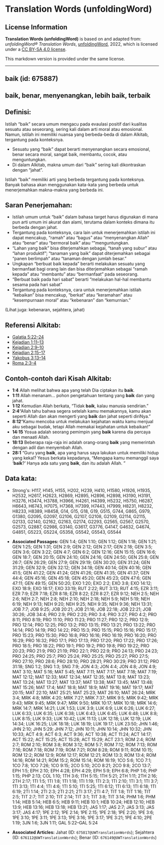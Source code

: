 # Translation Words (unfoldingWord)

## License Information

**Translation Words (unfoldingWord)** is based on and adapted from: _unfoldingWord® Translation Words_, [unfoldingWord](https://unfoldingword.org/utw), 2022, which is licensed under a [CC BY-SA 4.0 license](https://creativecommons.org/licenses/by-sa/4.0/legalcode.en).

This markdown version is provided under the same license.



--------------------------------

## <h2>baik (id: 675887)

baik, benar, menyenangkan, lebih baik, terbaik
----------------------------------------------

Definisi:
---------

Istilah “baik” secara umum mengacu pada evaulasi positif dari kualitas sesuatu atau seseorang, sering kali dalam arti moral atau emosional. Namun, istilah ini memiliki nuansa yang berbeda\-beda di dalam Alkitab, tergantung pada konteksnya.

* Sesuatu yang “baik” dapat berarti menyenangkan secara emosional, benar secara moral, sangat baik, membantu, cocok, atau menguntungkan.
* Di dalam Alkitab, makna umum dari “baik” sering kali dikontraskan dengan “jahat”.

Istilah “baik” memiliki arti yang berbeda tergantung pada konteksnya. Banyak bahasa akan menggunakan kata\-kata yang berbeda untuk menerjemahkan makna\-makna yang berbeda ini.

Saran Penerjemahan:
-------------------

* Istilah umum untuk “baik” dalam bahasa target harus digunakan di mana pun arti umum ini akurat dan alami, terutama dalam konteks dimana itu berbeda dengan jahat.
* Tergantung pada konteksnya, cara lain untuk menerjemahkan istilah ini dapat mencakup, “ramah” atau “bagus” atau “menyenangkan Allah” atau “benar” atau “bermoral baik” atau “”menguntungkan.
* “Lahan yang baik” bisa diterjemahkan sebagai, “tanah yang subur” atau “lahan produktif”; “tanaman yang baik” dapat diterjemahkan sebagai “panen berlimpah” atau “tanaman dengan jumlah besar.”
* Ungkapan “berbuat baik kepada” berarti melakukan sesuatu yang bermanfaat bagi orang lain dan bisa diterjemahkan sebagai “ramah kepada” atau “membantu” atau “bermanfaat” pada seseorang.
* “Berbuat baik pada hari sabat” berarti “melakukan hal\-hal membantu sesama pada hari sabat”
* Tergantung pada konteksnya, cara untuk menerjemahkan istilah “kebaikan” bisa mencakup, “berkat” atau “keramahan” atau “kesempurnaan moral” atau “kebenaran” dan “kemurnian.”

(Lihat juga: kebenaran, sejahtera, jahat)

Referensi Alkitab:
------------------

* [Galatia 5:22–24](https://ref.ly/Gal5:22-Gal5:24)
* [Kejadian 1:11–13](https://ref.ly/Gen1:11-Gen1:13)
* [Kejadian 2:9–10](https://ref.ly/Gen2:9-Gen2:10)
* [Kejadian 2:15–17](https://ref.ly/Gen2:15-Gen2:17)
* [Yakobus 3:13–14](https://ref.ly/Jas3:13-Jas3:14)
* [Roma 2:3–4](https://ref.ly/Rom2:3-Rom2:4)

Contoh\-contoh dari Kisah Alkitab:
----------------------------------

* **1:4** Allah melihat bahwa apa yang telah Dia ciptakan itu **baik**.
* **1:11** Allah menanam... pohon pengetahuan tentang yang **baik** dan yang jahat.
* **1:12** Kemudian Allah berkata, “Tidak **baik**, kalau manusia sendirian.”
* **2:4**“Allah tahu bahwa segera setelah kamu memakannya, kamu akan seperti Allah dan akan mengerti yang **baik** dan jahat seperti diriNya.”
* **8:12**“Kamu mencoba untuk melakukan kejahatan waktu kamu menjual aku sebagai budak, tetapi Allah memakai kejahatan untuk kebaikan!”
* **14:15** Yosua adalah seorang pemimpin yang **baik** karena dia percaya dan menaati Allah.
* **18:13** Beberapa raja\-raja ini adalah orang\-orang **baik** yang memerintah dengan adil dan menyembah Allah.
* **28:1** “Guru yang **baik**, apa yang harus saya lakukan untuk memiliki hidup yang kekal? Yesus berkata kepadanya, “Mengapa kamu memanggil saya ‘**baik**?’ Hanya ada satu yang **baik**, dan itu adalah Allah. ”

Data kata:
----------

* Strong's: H117, H145, H155, H202, H239, H410, H1580, H1926, H1935, H2532, H2617, H2623, H2869, H2895, H2896, H2898, H3190, H3191, H3276, H3474, H3788, H3966, H4261, H4399, H5232, H5750, H6287, H6643, H6743, H7075, H7368, H7399, H7443, H7999, H8231, H8232, H8233, H8389, H8458, G14, G15, G18, G19, G515, G744, G865, G979, G1380, G2095, G2097, G2106, G2107, G2108, G2109, G2114, G2115, G2133, G2140, G2162, G2163, G2174, G2293, G2565, G2567, G2570, G2573, G2887, G2986, G3140, G3617, G3776, G4147, G4632, G4674, G4851, G5223, G5224, G5358, G5542, G5543, G5544

* **Associated Passages:** GEN 1:4; GEN 1:10; GEN 1:12; GEN 1:18; GEN 1:21; GEN 1:25; GEN 1:31; GEN 2:9; GEN 2:12; GEN 2:17; GEN 2:18; GEN 3:5; GEN 3:6; GEN 3:22; GEN 4:7; GEN 6:2; GEN 12:16; GEN 15:15; GEN 16:6; GEN 18:7; GEN 20:15; GEN 24:10; GEN 24:16; GEN 24:50; GEN 25:8; GEN 26:7; GEN 26:29; GEN 27:9; GEN 29:19; GEN 30:20; GEN 31:24; GEN 31:29; GEN 32:9; GEN 32:12; GEN 34:18; GEN 40:14; GEN 40:16; GEN 41:5; GEN 41:22; GEN 41:24; GEN 41:26; GEN 41:35; GEN 41:37; GEN 44:4; GEN 45:16; GEN 45:18; GEN 45:20; GEN 45:23; GEN 47:6; GEN 47:11; GEN 49:15; GEN 50:20; EXO 1:20; EXO 2:2; EXO 3:8; EXO 14:12; EXO 18:9; EXO 18:17; EXO 33:19; RUT 2:22; RUT 3:13; RUT 4:15; EZR 3:11; EZR 7:9; EZR 7:18; EZR 8:18; EZR 8:22; EZR 8:27; EZR 9:12; NEH 2:5; NEH 2:6; NEH 2:7; NEH 2:8; NEH 2:10; NEH 2:18; NEH 5:9; NEH 5:19; NEH 6:19; NEH 9:13; NEH 9:20; NEH 9:25; NEH 9:35; NEH 9:36; NEH 13:31; JOB 7:7; JOB 9:25; JOB 20:21; JOB 21:16; JOB 22:18; JOB 22:21; JOB 30:26; JOB 34:4; PRO 2:9; PRO 2:20; PRO 3:4; PRO 3:27; PRO 4:2; PRO 8:11; PRO 8:19; PRO 11:10; PRO 11:23; PRO 11:27; PRO 12:2; PRO 12:9; PRO 12:14; PRO 12:25; PRO 13:2; PRO 13:15; PRO 13:21; PRO 13:22; PRO 14:14; PRO 14:19; PRO 14:22; PRO 15:3; PRO 15:15; PRO 15:16; PRO 15:17; PRO 15:23; PRO 15:30; PRO 16:8; PRO 16:16; PRO 16:19; PRO 16:20; PRO 16:29; PRO 16:32; PRO 17:1; PRO 17:13; PRO 17:20; PRO 17:22; PRO 17:26; PRO 18:5; PRO 18:22; PRO 19:1; PRO 19:2; PRO 19:8; PRO 19:22; PRO 20:23; PRO 21:9; PRO 21:19; PRO 22:1; PRO 22:9; PRO 24:13; PRO 24:23; PRO 24:25; PRO 25:7; PRO 25:24; PRO 25:25; PRO 25:27; PRO 27:5; PRO 27:10; PRO 28:6; PRO 28:10; PRO 28:21; PRO 30:29; PRO 31:12; PRO 31:18; SNG 1:2; SNG 1:3; SNG 7:9; JON 4:3; JON 4:4; JON 4:8; JON 4:9; MAT 3:10; MAT 5:16; MAT 5:45; MAT 7:11; MAT 7:17; MAT 7:18; MAT 7:19; MAT 12:12; MAT 12:33; MAT 12:34; MAT 12:35; MAT 13:8; MAT 13:23; MAT 13:24; MAT 13:27; MAT 13:37; MAT 13:38; MAT 13:45; MAT 13:48; MAT 15:26; MAT 17:4; MAT 18:8; MAT 18:9; MAT 19:16; MAT 19:17; MAT 20:15; MAT 22:10; MAT 25:21; MAT 25:23; MAT 26:10; MAT 26:24; MRK 3:4; MRK 4:8; MRK 4:20; MRK 7:27; MRK 7:37; MRK 9:5; MRK 9:42; MRK 9:43; MRK 9:45; MRK 9:47; MRK 9:50; MRK 10:17; MRK 10:18; MRK 14:6; MRK 14:7; MRK 14:21; LUK 1:53; LUK 3:9; LUK 6:9; LUK 6:26; LUK 6:27; LUK 6:33; LUK 6:35; LUK 6:38; LUK 6:43; LUK 6:45; LUK 6:48; LUK 8:8; LUK 8:15; LUK 9:33; LUK 10:42; LUK 11:13; LUK 12:18; LUK 12:19; LUK 14:34; LUK 16:25; LUK 18:18; LUK 18:19; LUK 19:17; LUK 23:50; JHN 1:46; JHN 2:10; JHN 5:29; JHN 7:12; JHN 10:11; JHN 10:14; JHN 10:32; JHN 10:33; ACT 4:9; ACT 6:3; ACT 9:36; ACT 10:38; ACT 11:24; ACT 14:17; ACT 15:22; ACT 15:25; ACT 15:28; ACT 15:29; ACT 23:1; ROM 2:4; ROM 2:7; ROM 2:10; ROM 3:8; ROM 3:12; ROM 5:7; ROM 7:12; ROM 7:13; ROM 7:16; ROM 7:18; ROM 7:19; ROM 7:21; ROM 8:28; ROM 9:11; ROM 10:15; ROM 12:2; ROM 12:9; ROM 12:17; ROM 12:21; ROM 13:3; ROM 13:4; ROM 14:16; ROM 14:21; ROM 15:2; ROM 15:14; ROM 16:19; 1CO 5:6; 1CO 7:1; 1CO 7:8; 1CO 7:26; 1CO 9:15; 2CO 5:10; 2CO 8:21; 2CO 9:8; 2CO 13:7; EPH 1:5; EPH 2:10; EPH 4:28; EPH 4:29; EPH 5:9; EPH 6:8; PHP 1:6; PHP 1:15; PHP 2:13; COL 1:10; 1TH 3:6; 1TH 5:15; 1TH 5:21; 2TH 1:11; 2TH 2:16; 2TH 2:17; 1TI 1:5; 1TI 1:8; 1TI 1:18; 1TI 1:19; 1TI 2:3; 1TI 2:10; 1TI 3:1; 1TI 3:7; 1TI 3:13; 1TI 4:4; 1TI 4:6; 1TI 5:10; 1TI 5:25; 1TI 6:12; 1TI 6:13; 1TI 6:18; 1TI 6:19; 2TI 1:14; 2TI 2:3; 2TI 2:21; 2TI 3:17; 2TI 4:7; TIT 1:8; TIT 1:16; TIT 2:5; TIT 2:7; TIT 2:10; TIT 2:14; TIT 3:1; TIT 3:8; TIT 3:14; PHM 1:6; PHM 1:14; HEB 5:14; HEB 6:5; HEB 9:11; HEB 10:1; HEB 10:24; HEB 12:10; HEB 13:9; HEB 13:16; HEB 13:18; HEB 13:21; JAS 1:17; JAS 2:7; JAS 3:13; JAS 3:17; JAS 4:17; 1PE 2:12; 1PE 2:14; 1PE 2:15; 1PE 2:18; 1PE 2:20; 1PE 3:6; 1PE 3:10; 1PE 3:11; 1PE 3:13; 1PE 3:16; 1PE 3:17; 1PE 3:21; 1PE 4:10; 2PE 1:19; 3JN 1:6; 3JN 1:11; GAL 5:22–GAL 5:24
* **Associated Articles:** Jahat (ID: `675817@UWTranslationWords`); Sejahtera (ID: `676112@UWTranslationWords`); Benar (ID: `676149@UWTranslationWords`)

